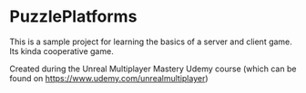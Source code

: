 # PuzzlePlatforms
This is a sample project for learning the basics of a server and client game. Its kinda cooperative game.

Created during the Unreal Multiplayer Mastery Udemy course (which can be found on https://www.udemy.com/unrealmultiplayer)
